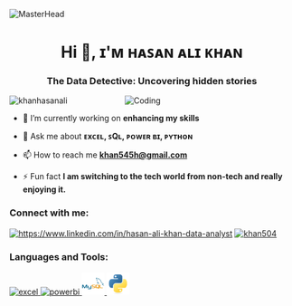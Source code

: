 ![MasterHead](https://grad.uwo.ca/img/programs/mda_Banner.jpg)
<h1 align="center">Hi 👋, ɪ'м ʜᴀꜱᴀɴ ᴀʟɪ ᴋʜᴀɴ</h1>
<h3 align="center">The Data Detective: Uncovering hidden stories</h3>

<img align="right" alt="Coding" width="300" src="https://user-images.githubusercontent.com/59734313/157189039-c09b3e38-9f42-42c0-ab54-14f1574190a7.gif">

<p align="left"> <img src="https://komarev.com/ghpvc/?username=khanhasanali&label=Profile%20views&color=orange&style=plastic" alt="khanhasanali" /> </p>

- 🔭 I’m currently working on **enhancing my skills**

- 💬 Ask me about **ᴇxᴄᴇʟ, ꜱQʟ, ᴘᴏᴡᴇʀ ʙɪ, ᴘʏᴛʜᴏɴ**

- 📫 How to reach me **khan545h@gmail.com**

- ⚡ Fun fact **I am switching to the tech world from non-tech and really enjoying it.**

<h3 align="left">Connect with me:</h3>
<p align="left">
<a href="https://www.linkedin.com/in/hasan-ali-khan-data-analyst" target="blank"><img align="center" src="https://raw.githubusercontent.com/rahuldkjain/github-profile-readme-generator/master/src/images/icons/Social/linked-in-alt.svg" alt="https://www.linkedin.com/in/hasan-ali-khan-data-analyst" height="30" width="40" /></a>
<a href="https://www.hackerrank.com/khan504" target="blank"><img align="center" src="https://raw.githubusercontent.com/rahuldkjain/github-profile-readme-generator/master/src/images/icons/Social/hackerrank.svg" alt="khan504" height="30" width="40" /></a>
</p>

<h3 align="left">Languages and Tools:</h3>
<p align="left"><a href="https://www.microsoft.com/en-us/microsoft-365/excel" target="_blank" rel="noreferrer"> <img src="https://img.icons8.com/color/512/microsoft-excel-2019--v1.png" alt="excel" width="40" height="40"/> </a> <a href="https://powerbi.microsoft.com/en-au/" target="_blank" rel="noreferrer"> <img src="https://img.icons8.com/color/1x/power-bi.png" alt="powerbi" width="40" height="40"/> </a> <a href="https://www.mysql.com/" target="_blank" rel="noreferrer"> <img src="https://raw.githubusercontent.com/devicons/devicon/master/icons/mysql/mysql-original-wordmark.svg" alt="mysql" width="40" height="40"/> </a> <a href="https://www.python.org" target="_blank" rel="noreferrer"> <img src="https://raw.githubusercontent.com/devicons/devicon/master/icons/python/python-original.svg" alt="python" width="40" height="40"/> </a> </p>

  
